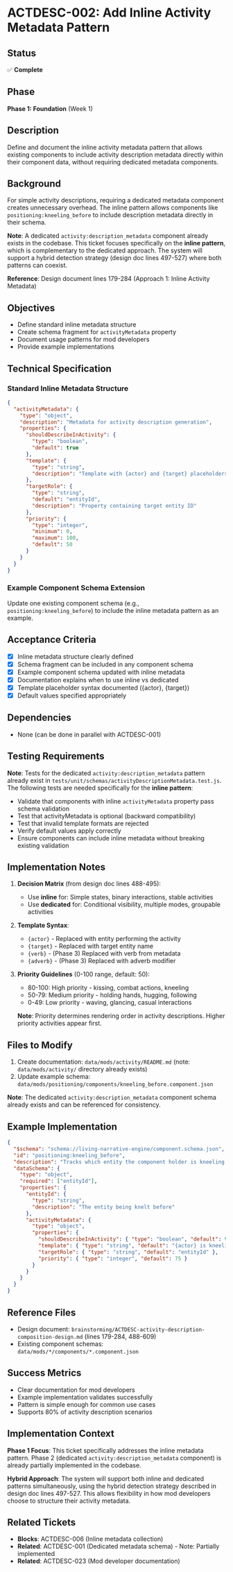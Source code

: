# ACTDESC-002: Add Inline Activity Metadata Pattern

## Status
✅ **Complete**

## Phase
**Phase 1: Foundation** (Week 1)

## Description
Define and document the inline activity metadata pattern that allows existing components to include activity description metadata directly within their component data, without requiring dedicated metadata components.

## Background
For simple activity descriptions, requiring a dedicated metadata component creates unnecessary overhead. The inline pattern allows components like `positioning:kneeling_before` to include description metadata directly in their schema.

**Note**: A dedicated `activity:description_metadata` component already exists in the codebase. This ticket focuses specifically on the **inline pattern**, which is complementary to the dedicated approach. The system will support a hybrid detection strategy (design doc lines 497-527) where both patterns can coexist.

**Reference**: Design document lines 179-284 (Approach 1: Inline Activity Metadata)

## Objectives
- Define standard inline metadata structure
- Create schema fragment for `activityMetadata` property
- Document usage patterns for mod developers
- Provide example implementations

## Technical Specification

### Standard Inline Metadata Structure
```json
{
  "activityMetadata": {
    "type": "object",
    "description": "Metadata for activity description generation",
    "properties": {
      "shouldDescribeInActivity": {
        "type": "boolean",
        "default": true
      },
      "template": {
        "type": "string",
        "description": "Template with {actor} and {target} placeholders"
      },
      "targetRole": {
        "type": "string",
        "default": "entityId",
        "description": "Property containing target entity ID"
      },
      "priority": {
        "type": "integer",
        "minimum": 0,
        "maximum": 100,
        "default": 50
      }
    }
  }
}
```

### Example Component Schema Extension
Update one existing component schema (e.g., `positioning:kneeling_before`) to include the inline metadata pattern as an example.

## Acceptance Criteria
- [x] Inline metadata structure clearly defined
- [x] Schema fragment can be included in any component schema
- [x] Example component schema updated with inline metadata
- [x] Documentation explains when to use inline vs dedicated
- [x] Template placeholder syntax documented ({actor}, {target})
- [x] Default values specified appropriately

## Dependencies
- None (can be done in parallel with ACTDESC-001)

## Testing Requirements
**Note**: Tests for the dedicated `activity:description_metadata` pattern already exist in `tests/unit/schemas/activityDescriptionMetadata.test.js`. The following tests are needed specifically for the **inline pattern**:

- Validate that components with inline `activityMetadata` property pass schema validation
- Test that activityMetadata is optional (backward compatibility)
- Test that invalid template formats are rejected
- Verify default values apply correctly
- Ensure components can include inline metadata without breaking existing validation

## Implementation Notes
1. **Decision Matrix** (from design doc lines 488-495):
   - Use **inline** for: Simple states, binary interactions, stable activities
   - Use **dedicated** for: Conditional visibility, multiple modes, groupable activities

2. **Template Syntax**:
   - `{actor}` - Replaced with entity performing the activity
   - `{target}` - Replaced with target entity name
   - `{verb}` - (Phase 3) Replaced with verb from metadata
   - `{adverb}` - (Phase 3) Replaced with adverb modifier

3. **Priority Guidelines** (0-100 range, default: 50):
   - 80-100: High priority - kissing, combat actions, kneeling
   - 50-79: Medium priority - holding hands, hugging, following
   - 0-49: Low priority - waving, glancing, casual interactions

   **Note**: Priority determines rendering order in activity descriptions. Higher priority activities appear first.

## Files to Modify
1. Create documentation: `data/mods/activity/README.md` (note: `data/mods/activity/` directory already exists)
2. Update example schema: `data/mods/positioning/components/kneeling_before.component.json`

**Note**: The dedicated `activity:description_metadata` component schema already exists and can be referenced for consistency.

## Example Implementation
```json
{
  "$schema": "schema://living-narrative-engine/component.schema.json",
  "id": "positioning:kneeling_before",
  "description": "Tracks which entity the component holder is kneeling before",
  "dataSchema": {
    "type": "object",
    "required": ["entityId"],
    "properties": {
      "entityId": {
        "type": "string",
        "description": "The entity being knelt before"
      },
      "activityMetadata": {
        "type": "object",
        "properties": {
          "shouldDescribeInActivity": { "type": "boolean", "default": true },
          "template": { "type": "string", "default": "{actor} is kneeling before {target}" },
          "targetRole": { "type": "string", "default": "entityId" },
          "priority": { "type": "integer", "default": 75 }
        }
      }
    }
  }
}
```

## Reference Files
- Design document: `brainstorming/ACTDESC-activity-description-composition-design.md` (lines 179-284, 488-609)
- Existing component schemas: `data/mods/*/components/*.component.json`

## Success Metrics
- Clear documentation for mod developers
- Example implementation validates successfully
- Pattern is simple enough for common use cases
- Supports 80% of activity description scenarios

## Implementation Context
**Phase 1 Focus**: This ticket specifically addresses the inline metadata pattern. Phase 2 (dedicated `activity:description_metadata` component) is already partially implemented in the codebase.

**Hybrid Approach**: The system will support both inline and dedicated patterns simultaneously, using the hybrid detection strategy described in design doc lines 497-527. This allows flexibility in how mod developers choose to structure their activity metadata.

## Related Tickets
- **Blocks**: ACTDESC-006 (Inline metadata collection)
- **Related**: ACTDESC-001 (Dedicated metadata schema) - Note: Partially implemented
- **Related**: ACTDESC-023 (Mod developer documentation)
